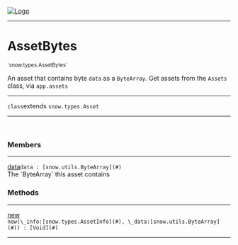 
[![Logo](../../../images/logo.png)](../../../api/index.html)

---



<h1>AssetBytes</h1>
<small>`snow.types.AssetBytes`</small>

An asset that contains byte `data` as a `ByteArray`. Get assets from the `Assets` class, via `app.assets`

---

`class`extends <code><span>snow.types.Asset</span></code>

---

&nbsp;
&nbsp;



<h3>Members</h3> <hr/><span class="member apipage">
                <a name="data"><a class="lift" href="#data">data</a></a><code class="signature apipage">data : [snow.utils.ByteArray](#)</code><br/></span>
            <span class="small_desc_flat">The `ByteArray` this asset contains</span>





<h3>Methods</h3> <hr/><span class="method apipage">
            <a name="new"><a class="lift" href="#new">new</a></a> <div class="clear"></div><code class="signature apipage">new(\_info:[snow.types.AssetInfo](#)<span></span>, \_data:[snow.utils.ByteArray](#)<span></span>) : [Void](#)</code><br/><span class="small_desc_flat"></span>
        </span>
    





---

&nbsp;
&nbsp;
&nbsp;
&nbsp;
